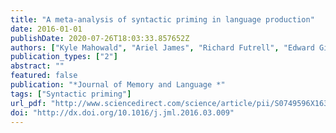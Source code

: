 ```yaml
---
title: "A meta-analysis of syntactic priming in language production"
date: 2016-01-01
publishDate: 2020-07-26T18:03:33.857652Z
authors: ["Kyle Mahowald", "Ariel James", "Richard Futrell", "Edward Gibson"]
publication_types: ["2"]
abstract: ""
featured: false
publication: "*Journal of Memory and Language *"
tags: ["Syntactic priming"]
url_pdf: "http://www.sciencedirect.com/science/article/pii/S0749596X16300043"
doi: "http://dx.doi.org/10.1016/j.jml.2016.03.009"
---
```


